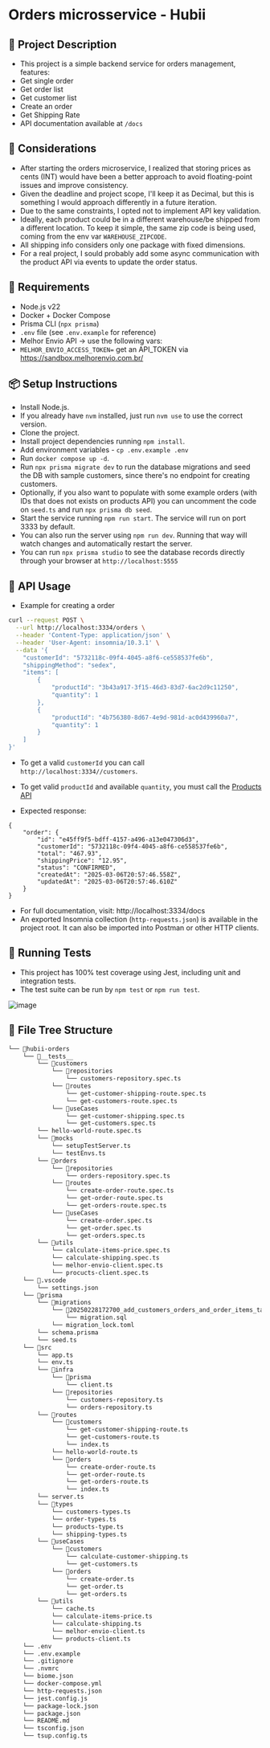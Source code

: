 # Orders microsservice - Hubii

## 📌 Project Description
- This project is a simple backend service for orders management, features:
- Get single order
- Get order list
- Get customer list
- Create an order
- Get Shipping Rate
- API documentation available at `/docs`

## 🤔 Considerations
- After starting the orders microservice, I realized that storing prices as cents (INT) would have been a better approach to avoid floating-point issues and improve consistency.
- Given the deadline and project scope, I'll keep it as Decimal, but this is something I would approach differently in a future iteration.
- Due to the same constraints, I opted not to implement API key validation.
- Ideally, each product could be in a different warehouse/be shipped from a different location. To keep it simple, the same zip code is being used, coming from the env var `WAREHOUSE_ZIPCODE`.
- All shipping info considers only one package with fixed dimensions.
- For a real project, I sould probably add some async communication with the product API via events to update the order status.

## 🚀 Requirements

- Node.js v22
- Docker + Docker Compose
- Prisma CLI (`npx prisma`)
- `.env` file (see `.env.example` for reference)
- Melhor Envio API -> use the following vars: 
- `MELHOR_ENVIO_ACCESS_TOKEN=` get an API_TOKEN via https://sandbox.melhorenvio.com.br/

## 📦 Setup Instructions

- Install Node.js.
- If you already have `nvm` installed, just run `nvm use` to use the correct version.
- Clone the project.
- Install project dependencies running `npm install`.
- Add environment variables - `cp .env.example .env`
- Run `docker compose up -d`.
- Run `npx prisma migrate dev` to run the database migrations and seed the DB with sample customers, since there's no endpoint for creating customers.
- Optionally, if you also want to populate with some example orders (with IDs that does not exists on products API) you can uncomment the code on `seed.ts` and run `npx prisma db seed`.
- Start the service running `npm run start`. The service will run on port 3333 by default.
- You can also run the server using `npm run dev`. Running that way will watch changes and automatically restart the server.
- You can run `npx prisma studio` to see the database records directly through your browser at `http://localhost:5555`

## 📖 API Usage
- Example for creating a order
```bash
curl --request POST \
  --url http://localhost:3334/orders \
  --header 'Content-Type: application/json' \
  --header 'User-Agent: insomnia/10.3.1' \
  --data '{
	"customerId": "5732118c-09f4-4045-a8f6-ce558537fe6b",
	"shippingMethod": "sedex",
	"items": [
		{
			"productId": "3b43a917-3f15-46d3-83d7-6ac2d9c11250",
			"quantity": 1
		},
		{
			"productId": "4b756380-8d67-4e9d-981d-ac0d439960a7",
			"quantity": 1
		}
	]
}'
```
- To get a valid `customerId` you can call `http://localhost:3334//customers`.
- To get valid `productId` and available `quantity`, you must call the [Products API](https://github.com/jgordijo/hubii-products)

- Expected response:
```
{
	"order": {
		"id": "e45ff9f5-bdff-4157-a496-a13e047306d3",
		"customerId": "5732118c-09f4-4045-a8f6-ce558537fe6b",
		"total": "467.93",
		"shippingPrice": "12.95",
		"status": "CONFIRMED",
		"createdAt": "2025-03-06T20:57:46.558Z",
		"updatedAt": "2025-03-06T20:57:46.610Z"
	}
}
```
- For full documentation, visit: http://localhost:3334/docs
- An exported Insomnia collection (`http-requests.json`) is available in the project root. It can also be imported into Postman or other HTTP clients.

## 🧪 Running Tests
- This project has 100% test coverage using Jest, including unit and integration tests.
- The test suite can be run by `npm test` or `npm run test`.
 
![image](https://github.com/user-attachments/assets/46986b2c-0580-4550-9ad2-d0050378c4c8)


## 📁 File Tree Structure

```bash
└── 📁hubii-orders
    └── 📁__tests__
        └── 📁customers
            └── 📁repositories
                └── customers-repository.spec.ts
            └── 📁routes
                └── get-customer-shipping-route.spec.ts
                └── get-customers-route.spec.ts
            └── 📁useCases
                └── get-customer-shipping.spec.ts
                └── get-customers.spec.ts
        └── hello-world-route.spec.ts
        └── 📁mocks
            └── setupTestServer.ts
            └── testEnvs.ts
        └── 📁orders
            └── 📁repositories
                └── orders-repository.spec.ts
            └── 📁routes
                └── create-order-route.spec.ts
                └── get-order-route.spec.ts
                └── get-orders-route.spec.ts
            └── 📁useCases
                └── create-order.spec.ts
                └── get-order.spec.ts
                └── get-orders.spec.ts
        └── 📁utils
            └── calculate-items-price.spec.ts
            └── calculate-shipping.spec.ts
            └── melhor-envio-client.spec.ts
            └── procucts-client.spec.ts
    └── 📁.vscode
        └── settings.json
    └── 📁prisma
        └── 📁migrations
            └── 📁20250228172700_add_customers_orders_and_order_items_tables
                └── migration.sql
            └── migration_lock.toml
        └── schema.prisma
        └── seed.ts
    └── 📁src
        └── app.ts
        └── env.ts
        └── 📁infra
            └── 📁prisma
                └── client.ts
            └── 📁repositories
                └── customers-repository.ts
                └── orders-repository.ts
        └── 📁routes
            └── 📁customers
                └── get-customer-shipping-route.ts
                └── get-customers-route.ts
                └── index.ts
            └── hello-world-route.ts
            └── 📁orders
                └── create-order-route.ts
                └── get-order-route.ts
                └── get-orders-route.ts
                └── index.ts
        └── server.ts
        └── 📁types
            └── customers-types.ts
            └── order-types.ts
            └── products-type.ts
            └── shipping-types.ts
        └── 📁useCases
            └── 📁customers
                └── calculate-customer-shipping.ts
                └── get-customers.ts
            └── 📁orders
                └── create-order.ts
                └── get-order.ts
                └── get-orders.ts
        └── 📁utils
            └── cache.ts
            └── calculate-items-price.ts
            └── calculate-shipping.ts
            └── melhor-envio-client.ts
            └── products-client.ts
    └── .env
    └── .env.example
    └── .gitignore
    └── .nvmrc
    └── biome.json
    └── docker-compose.yml
    └── http-requests.json
    └── jest.config.js
    └── package-lock.json
    └── package.json
    └── README.md
    └── tsconfig.json
    └── tsup.config.ts
```
